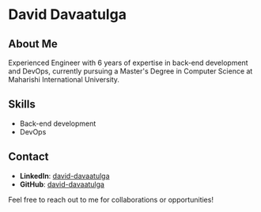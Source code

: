 # David Davaatulga

## About Me
Experienced Engineer with 6 years of expertise in back-end development and DevOps, currently pursuing a Master's Degree in Computer Science at Maharishi International University.

## Skills
- Back-end development
- DevOps

## Contact
- **LinkedIn**: [david-davaatulga](https://www.linkedin.com/in/david-davaatulga)
- **GitHub**: [david-davaatulga](https://github.com/david-davaatulga)

Feel free to reach out to me for collaborations or opportunities!
